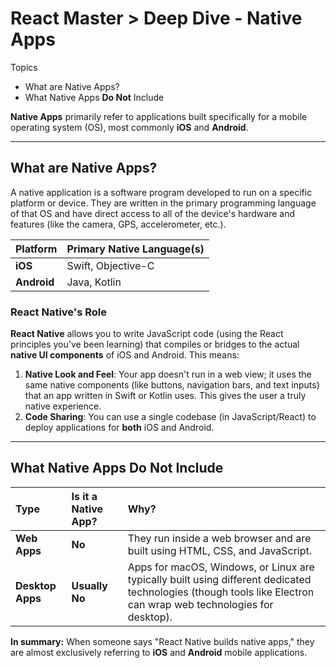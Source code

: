 # React Master > Deep Dive - Native Apps

Topics

- What are Native Apps?
- What Native Apps **Do Not** Include

**Native Apps** primarily refer to applications built specifically for a mobile operating system (OS), most commonly **iOS** and **Android**.

---

## What are Native Apps?

A native application is a software program developed to run on a specific platform or device. They are written in the primary programming language of that OS and have direct access to all of the device's hardware and features (like the camera, GPS, accelerometer, etc.).

| Platform | Primary Native Language(s) |
| :--- | :--- |
| **iOS** | Swift, Objective-C |
| **Android** | Java, Kotlin |

### React Native's Role

**React Native** allows you to write JavaScript code (using the React principles you've been learning) that compiles or bridges to the actual **native UI components** of iOS and Android. This means:

1. **Native Look and Feel**: Your app doesn't run in a web view; it uses the same native components (like buttons, navigation bars, and text inputs) that an app written in Swift or Kotlin uses. This gives the user a truly native experience.
2. **Code Sharing**: You can use a single codebase (in JavaScript/React) to deploy applications for **both** iOS and Android.

---

## What Native Apps **Do Not** Include

| Type | Is it a Native App? | Why? |
| :--- | :--- | :--- |
| **Web Apps** | **No** | They run inside a web browser and are built using HTML, CSS, and JavaScript. |
| **Desktop Apps** | **Usually No** | Apps for macOS, Windows, or Linux are typically built using different dedicated technologies (though tools like Electron can wrap web technologies for desktop). |

**In summary:** When someone says "React Native builds native apps," they are almost exclusively referring to **iOS** and **Android** mobile applications.

